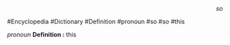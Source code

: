 
<div align="right"><i>so</i></div>

#Encyclopedia #Dictionary #Definition #pronoun #so #so #this

*pronoun*
**Definition :** this